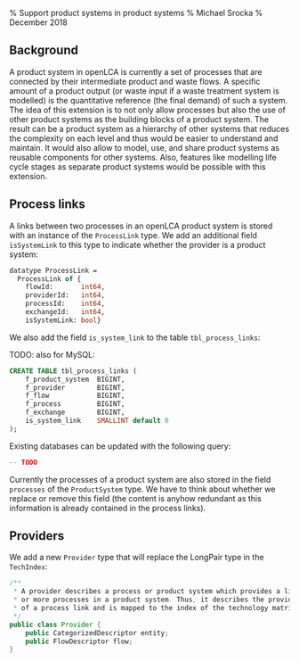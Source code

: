 % Support product systems in product systems
% Michael Srocka
% December 2018

## Background
A product system in openLCA is currently a set of processes that are connected
by their intermediate product and waste flows. A specific amount of a product
output (or waste input if a waste treatment system is modelled) is the
quantitative reference (the final demand) of such a system. The idea of this
extension is to not only allow processes but also the use of other product
systems as the building blocks of a product system. The result can be a
product system as a hierarchy of other systems that reduces the complexity
on each level and thus would be easier to understand and maintain. It would
also allow to model, use, and share product systems as reusable components for
other systems. Also, features like modelling life cycle stages as separate
product systems would be possible with this extension.

## Process links
A links between two processes in an openLCA product system is stored with an
instance of the `ProcessLink` type. We add an additional field `isSystemLink`
to this type to indicate whether the provider is a product system:

```ml
datatype ProcessLink =
  ProcessLink of {
    flowId:       int64,
    providerId:   int64,
    processId:    int64,
    exchangeId:   int64,
    isSystemLink: bool}
```

We also add the field `is_system_link` to the table `tbl_process_links`:

TODO: also for MySQL:

```sql
CREATE TABLE tbl_process_links (
	f_product_system  BIGINT,
	f_provider        BIGINT,
	f_flow            BIGINT,
	f_process         BIGINT,
	f_exchange        BIGINT,
	is_system_link    SMALLINT default 0
);
```

Existing databases can be updated with the following query:

```sql
-- TODO
```

Currently the processes of a product system are also stored in the field
`processes` of the `ProductSystem` type. We have to think about whether we
replace or remove this field (the content is anyhow redundant as this
information is already contained in the process links).

## Providers
We add a new `Provider` type that will replace the LongPair type in the
`TechIndex`:

```java
/**
 * A provider describes a process or product system which provides a link to one
 * or more processes in a product system. Thus, it describes the provider part
 * of a process link and is mapped to the index of the technology matrix.
 */
public class Provider {
	public CategorizedDescriptor entity;
	public FlowDescriptor flow;
}
```
